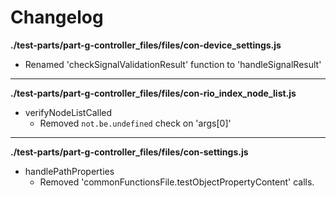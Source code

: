 # Changelog

**./test-parts/part-g-controller_files/files/con-device_settings.js**
* Renamed 'checkSignalValidationResult' function to 'handleSignalResult'

---

**./test-parts/part-g-controller_files/files/con-rio_index_node_list.js**
* verifyNodeListCalled
	* Removed `not.be.undefined` check on 'args[0]'

---

**./test-parts/part-g-controller_files/files/con-settings.js**
* handlePathProperties
	* Removed 'commonFunctionsFile.testObjectPropertyContent' calls.
